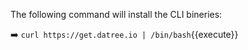 
The following command will install the CLI bineries:

➡️ `curl https://get.datree.io | /bin/bash`{{execute}}
